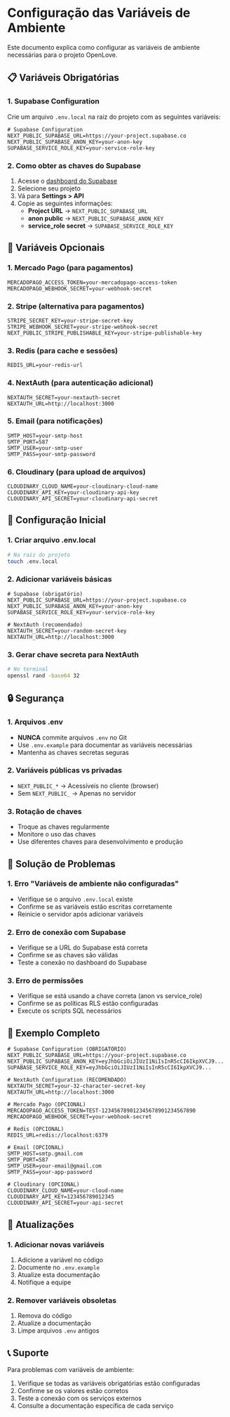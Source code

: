 # Configuração das Variáveis de Ambiente

Este documento explica como configurar as variáveis de ambiente necessárias para o projeto OpenLove.

## 📋 Variáveis Obrigatórias

### 1. Supabase Configuration
Crie um arquivo `.env.local` na raiz do projeto com as seguintes variáveis:

```env
# Supabase Configuration
NEXT_PUBLIC_SUPABASE_URL=https://your-project.supabase.co
NEXT_PUBLIC_SUPABASE_ANON_KEY=your-anon-key
SUPABASE_SERVICE_ROLE_KEY=your-service-role-key
```

### 2. Como obter as chaves do Supabase

1. Acesse o [dashboard do Supabase](https://supabase.com/dashboard)
2. Selecione seu projeto
3. Vá para **Settings > API**
4. Copie as seguintes informações:
   - **Project URL** → `NEXT_PUBLIC_SUPABASE_URL`
   - **anon public** → `NEXT_PUBLIC_SUPABASE_ANON_KEY`
   - **service_role secret** → `SUPABASE_SERVICE_ROLE_KEY`

## 🔧 Variáveis Opcionais

### 1. Mercado Pago (para pagamentos)
```env
MERCADOPAGO_ACCESS_TOKEN=your-mercadopago-access-token
MERCADOPAGO_WEBHOOK_SECRET=your-webhook-secret
```

### 2. Stripe (alternativa para pagamentos)
```env
STRIPE_SECRET_KEY=your-stripe-secret-key
STRIPE_WEBHOOK_SECRET=your-stripe-webhook-secret
NEXT_PUBLIC_STRIPE_PUBLISHABLE_KEY=your-stripe-publishable-key
```

### 3. Redis (para cache e sessões)
```env
REDIS_URL=your-redis-url
```

### 4. NextAuth (para autenticação adicional)
```env
NEXTAUTH_SECRET=your-nextauth-secret
NEXTAUTH_URL=http://localhost:3000
```

### 5. Email (para notificações)
```env
SMTP_HOST=your-smtp-host
SMTP_PORT=587
SMTP_USER=your-smtp-user
SMTP_PASS=your-smtp-password
```

### 6. Cloudinary (para upload de arquivos)
```env
CLOUDINARY_CLOUD_NAME=your-cloudinary-cloud-name
CLOUDINARY_API_KEY=your-cloudinary-api-key
CLOUDINARY_API_SECRET=your-cloudinary-api-secret
```

## 🚀 Configuração Inicial

### 1. Criar arquivo .env.local
```bash
# Na raiz do projeto
touch .env.local
```

### 2. Adicionar variáveis básicas
```env
# Supabase (obrigatório)
NEXT_PUBLIC_SUPABASE_URL=https://your-project.supabase.co
NEXT_PUBLIC_SUPABASE_ANON_KEY=your-anon-key
SUPABASE_SERVICE_ROLE_KEY=your-service-role-key

# NextAuth (recomendado)
NEXTAUTH_SECRET=your-random-secret-key
NEXTAUTH_URL=http://localhost:3000
```

### 3. Gerar chave secreta para NextAuth
```bash
# No terminal
openssl rand -base64 32
```

## 🔒 Segurança

### 1. Arquivos .env
- **NUNCA** commite arquivos `.env` no Git
- Use `.env.example` para documentar as variáveis necessárias
- Mantenha as chaves secretas seguras

### 2. Variáveis públicas vs privadas
- `NEXT_PUBLIC_*` → Acessíveis no cliente (browser)
- Sem `NEXT_PUBLIC_` → Apenas no servidor

### 3. Rotação de chaves
- Troque as chaves regularmente
- Monitore o uso das chaves
- Use diferentes chaves para desenvolvimento e produção

## 🐛 Solução de Problemas

### 1. Erro "Variáveis de ambiente não configuradas"
- Verifique se o arquivo `.env.local` existe
- Confirme se as variáveis estão escritas corretamente
- Reinicie o servidor após adicionar variáveis

### 2. Erro de conexão com Supabase
- Verifique se a URL do Supabase está correta
- Confirme se as chaves são válidas
- Teste a conexão no dashboard do Supabase

### 3. Erro de permissões
- Verifique se está usando a chave correta (anon vs service_role)
- Confirme se as políticas RLS estão configuradas
- Execute os scripts SQL necessários

## 📝 Exemplo Completo

```env
# Supabase Configuration (OBRIGATÓRIO)
NEXT_PUBLIC_SUPABASE_URL=https://your-project.supabase.co
NEXT_PUBLIC_SUPABASE_ANON_KEY=eyJhbGciOiJIUzI1NiIsInR5cCI6IkpXVCJ9...
SUPABASE_SERVICE_ROLE_KEY=eyJhbGciOiJIUzI1NiIsInR5cCI6IkpXVCJ9...

# NextAuth Configuration (RECOMENDADO)
NEXTAUTH_SECRET=your-32-character-secret-key
NEXTAUTH_URL=http://localhost:3000

# Mercado Pago (OPCIONAL)
MERCADOPAGO_ACCESS_TOKEN=TEST-123456789012345678901234567890
MERCADOPAGO_WEBHOOK_SECRET=your-webhook-secret

# Redis (OPCIONAL)
REDIS_URL=redis://localhost:6379

# Email (OPCIONAL)
SMTP_HOST=smtp.gmail.com
SMTP_PORT=587
SMTP_USER=your-email@gmail.com
SMTP_PASS=your-app-password

# Cloudinary (OPCIONAL)
CLOUDINARY_CLOUD_NAME=your-cloud-name
CLOUDINARY_API_KEY=123456789012345
CLOUDINARY_API_SECRET=your-api-secret
```

## 🔄 Atualizações

### 1. Adicionar novas variáveis
1. Adicione a variável no código
2. Documente no `.env.example`
3. Atualize esta documentação
4. Notifique a equipe

### 2. Remover variáveis obsoletas
1. Remova do código
2. Atualize a documentação
3. Limpe arquivos `.env` antigos

## 📞 Suporte

Para problemas com variáveis de ambiente:
1. Verifique se todas as variáveis obrigatórias estão configuradas
2. Confirme se os valores estão corretos
3. Teste a conexão com os serviços externos
4. Consulte a documentação específica de cada serviço 